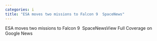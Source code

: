 ```yaml
---
categories: i
title: "ESA moves two missions to Falcon 9  SpaceNews"
---
```

ESA moves two missions to Falcon 9&nbsp;&nbsp;SpaceNewsView Full Coverage on Google News